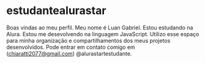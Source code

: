 # estudantealurastar
Boas vindas ao meu perfil.
Meu nome é Luan Gabriel.
Estou estudando na Alura.
Estou me desevolvendo na linguagem JavaScript.
Utilizo esse espaço para minha organização e compartilhamentos dos meus projetos desenvolvidos.
Pode entrar em contato comigo em (chiaratti2077@gmail.com)
@alurastartestudante.
